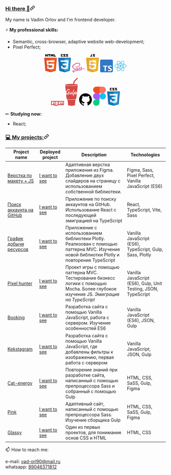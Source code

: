 
<article class="markdown-body entry-content container-lg f5" itemprop="text"><h3 id="user-content-hi-there-" dir="auto"><a class="heading-link" href="#hi-there-">Hi there 👋<svg class="octicon octicon-link" viewBox="0 0 16 16" version="1.1" width="16" height="16" aria-hidden="true"><path d="m7.775 3.275 1.25-1.25a3.5 3.5 0 1 1 4.95 4.95l-2.5 2.5a3.5 3.5 0 0 1-4.95 0 .751.751 0 0 1 .018-1.042.751.751 0 0 1 1.042-.018 1.998 1.998 0 0 0 2.83 0l2.5-2.5a2.002 2.002 0 0 0-2.83-2.83l-1.25 1.25a.751.751 0 0 1-1.042-.018.751.751 0 0 1-.018-1.042Zm-4.69 9.64a1.998 1.998 0 0 0 2.83 0l1.25-1.25a.751.751 0 0 1 1.042.018.751.751 0 0 1 .018 1.042l-1.25 1.25a3.5 3.5 0 1 1-4.95-4.95l2.5-2.5a3.5 3.5 0 0 1 4.95 0 .751.751 0 0 1-.018 1.042.751.751 0 0 1-1.042.018 1.998 1.998 0 0 0-2.83 0l-2.5 2.5a1.998 1.998 0 0 0 0 2.83Z"></path></svg></a></h3>
<p dir="auto">My name is Vadim Orlov and I'm frontend developer.</p>
<p dir="auto">⚡ <strong>My professional skills:</strong></p>
<ul dir="auto">
<li>Semantic, cross-browser, adaptive website web-development;</li>
<li>Pixel Perfect;</li>
</ul>
<p align="center" dir="auto">
    <img src="https://github.com/Vadim-Orl/Vadim-Orl/blob/main/img/html-5.svg" width="40" style="max-width: 100%;">
    <img src="https://github.com/Vadim-Orl/Vadim-Orl/blob/main/img/css-5.svg" width="40" style="max-width: 100%;">
    <img src="https://github.com/Vadim-Orl/Vadim-Orl/blob/main/img/sass-1.svg" width="40" style="max-width: 100%;">
    <img src="https://github.com/Vadim-Orl/Vadim-Orl/blob/main/img/javascript-4.svg" width="40" style="max-width: 100%;">
    <img src="https://github.com/Vadim-Orl/Vadim-Orl/blob/main/img/typescript.png" width="40" style="max-width: 100%;">
    <img src="https://github.com/Vadim-Orl/Vadim-Orl/blob/main/img/react.svg" width="40" style="max-width: 100%;">
</p>
<p align="center" dir="auto">
   <img src="https://github.com/Vadim-Orl/Vadim-Orl/blob/main/img/npm-node-package-manager.svg" width="40" style="max-width: 100%;">
    <img src="https://github.com/Vadim-Orl/Vadim-Orl/blob/main/img/gulp.svg" width="40" style="max-width: 100%;">
    <img src="https://github.com/Vadim-Orl/Vadim-Orl/blob/main/img/github-1.svg" width="40" style="max-width: 100%;">
    <img src="https://github.com/Vadim-Orl/Vadim-Orl/blob/main/img/figma-1.svg" width="40" style="max-width: 100%;">
    <img src="https://github.com/Vadim-Orl/Vadim-Orl/blob/main/img/css-5.svg" width="40" style="max-width: 100%;">
</p>
<p dir="auto">✏ <strong>Studying now:</strong></p>
<ul dir="auto">
<li>React;</li>
</ul>
<h3 id="user-content--my-projects" dir="auto"><a class="heading-link" href="#-my-projects">💻 My projects:<svg class="octicon octicon-link" viewBox="0 0 16 16" version="1.1" width="16" height="16" aria-hidden="true"><path d="m7.775 3.275 1.25-1.25a3.5 3.5 0 1 1 4.95 4.95l-2.5 2.5a3.5 3.5 0 0 1-4.95 0 .751.751 0 0 1 .018-1.042.751.751 0 0 1 1.042-.018 1.998 1.998 0 0 0 2.83 0l2.5-2.5a2.002 2.002 0 0 0-2.83-2.83l-1.25 1.25a.751.751 0 0 1-1.042-.018.751.751 0 0 1-.018-1.042Zm-4.69 9.64a1.998 1.998 0 0 0 2.83 0l1.25-1.25a.751.751 0 0 1 1.042.018.751.751 0 0 1 .018 1.042l-1.25 1.25a3.5 3.5 0 1 1-4.95-4.95l2.5-2.5a3.5 3.5 0 0 1 4.95 0 .751.751 0 0 1-.018 1.042.751.751 0 0 1-1.042.018 1.998 1.998 0 0 0-2.83 0l-2.5 2.5a1.998 1.998 0 0 0 0 2.83Z"></path></svg></a></h3>
<table>
<thead>
<tr>
<th>Project name</th>
<th>Deployed project</th>
<th>Description</th>
<th>Technologies</th>
</tr>
</thead>
<tbody>
    <tr>
<td><a href="https://github.com/Vadim-Orl/Chess_site/tree/main/yandex/source">Верстка по макету + JS</a></td>
<td><a href="https://vadim-orl.github.io/Chess_site/yandex/public/index.html" rel="nofollow">I want to see</a></td>
<td>Адаптивная верстка приложения из Figma. Добавление двух слайдеров на страницу с использованием собственной библиотеки. </td>
<td>Figma, Sass, Pixel Perfect, Vanilla JavaScript (ES6)</td>
</tr>
       <tr>
<td><a href="https://github.com/Vadim-Orl/ReactApp">Поиск аккаунта на GitHub</a></td>
<td><a href="https://vadim-orl.github.io/ReactApp/" rel="nofollow">I want to see</a></td>
<td>Приложение по поиску аккаунтов на GitHub. Использование React с последующей эмиграцией на TypeScript</td>
<td>React, TypeScript, Vite, Sass</td>
</tr>
    <tr>
<td><a href="https://github.com/Vadim-Orl/plotly_model">График добычи ресурсов</a></td>
<td><a href="https://vadim-orl.github.io/plotly_model/build/index.html" rel="nofollow">I want to see</a></td>
<td>Приложение с использованием библиотеки Plotly. Реализован с помощью паттерна MVC. Изучение новой библиотки Plotly и повторение TypeScript</td>
<td>Vanilla JavaScript (ES6), TypeScript, Gulp, Sass, Plotly</td>
</tr>
    <tr>
<td><a href="https://github.com/Vadim-Orl/pixel_hunter">Pixel hunter</a></td>
<td><a href="https://vadim-orl.github.io/pixel_hunter/public/index.html" rel="nofollow">I want to see</a></td>
<td>Проект игры с помощью паттерна MVC. Тестирование бизнесс логики с помощью Mocha. Более глубокое изучение JS. <i>Эмиграция на TypeScript</i></td>
<td>Vanilla JavaScript (ES6), Gulp, Unit Testing, JSON, TypeScript</td>
</tr>
<tr>
<td><a href="https://github.com/Vadim-Orl/booking">Booking</a></td>
<td><a href="https://vadim-orl.github.io/booking/public/index.html" rel="nofollow">I want to see</a></td>
<td>Разработка сайта с помощью Vanilla JavaScript, работа с сервером. Изучение особенностей ES6</td>
<td>Vanilla JavaScript (ES6), JSON, Gulp</td>
</tr>
<tr>
<td><a href="https://github.com/Vadim-Orl/kekstagram">Kekstagram</a></td>
<td><a href="https://vadim-orl.github.io/kekstagram/public/index.html" rel="nofollow">I want to see</a></td>
<td>Разработка сайта с помощью Vanilla JavaScript, где добавлены фильтры к изображению, первая работа с сервером</td>
<td>Vanilla JavaScript, JSON, Gulp</td>
</tr>
<tr>
<td><a href="https://github.com/Vadim-Orl/cat-energy">Сat-energy</a></td>
<td><a href="https://vadim-orl.github.io/cat-energy/public/index.html" rel="nofollow">I want to see</a></td>
<td>Повторение знаний при разработке сайта, написанный с помощью препроцессора Sass и собранный с помощью Gulp</td>
<td>HTML, CSS, SaSS, Gulp, Figma</td>
</tr>
<tr>
<td><a href="https://github.com/Vadim-Orl/pink">Pink</a></td>
<td><a href="https://vadim-orl.github.io/pink/public/index.html" rel="nofollow">I want to see</a></td>
<td>Адаптивный сайт, написанный с помощью препроцессора Sass. Изучение сборщика Gulp </td>
<td>HTML, CSS, SaSS, Gulp, Figma</td>
</tr>
<tr>
<td><a href="https://github.com/Vadim-Orl/gllacy">Glassy</a></td>
<td><a href="https://github.com/Vadim-Orl/gllacy/index.html" rel="nofollow">I want to see</a></td>
<td>Один из первых проектов, для понимание основ CSS и HTML</td>
<td>HTML, CSS</td>
</tr>
</tbody>
</table>
<p dir="auto">📫 How to reach me:</p>
<p dir="auto">
    e-mail: <a href="mailto:vad-orl90@mail.ru">vad-orl90@mail.ru</a><br>
    whatsapp: <a href="https://api.whatsapp.com/send/?phone=79046371812">89046371812</a>
</p>
</article>

<!--
**Vadim-Orl/Vadim-Orl** is a ✨ _special_ ✨ repository because its `README.md` (this file) appears on your GitHub profile.

Here are some ideas to get you started:

- 🔭 I’m currently working on ...
- 🌱 I’m currently learning ...
- 👯 I’m looking to collaborate on ...
- 🤔 I’m looking for help with ...
- 💬 Ask me about ...
- 📫 How to reach me: ...
- 😄 Pronouns: ...
- ⚡ Fun fact: ...
-->
